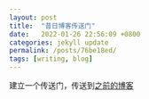 ```yaml
---
layout: post
title:  "昔日博客传送门"
date:   2022-01-26 22:56:09 +0800
categories: jekyll update
permalink: /posts/76be18ed/
tags: [writing, blog]
---
```


建立一个传送门，传送到[之前的博客](https://hxysayhi.com/old)

